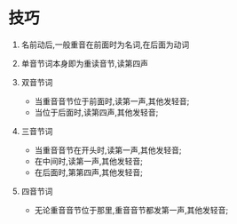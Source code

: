 # 技巧

1. 名前动后,一般重音在前面时为名词,在后面为动词

2. 单音节词本身即为重读音节,读第四声

3. 双音节词

   - 当重音音节位于前面时,读第一声,其他发轻音;
   - 当位于后面时,读第四声,其他发轻音;

4. 三音节词

   - 当重音音节在开头时,读第一声,其他发轻音;
   - 在中间时,读第一声,其他发轻音;
   - 在后面时,第第四声,其他发轻音;

5. 四音节词
   - 无论重音音节位于那里,重音音节都发第一声,其他发轻音;
